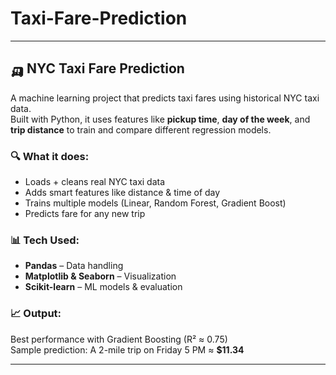 # Taxi-Fare-Prediction


---

## 🛺 NYC Taxi Fare Prediction

A machine learning project that predicts taxi fares using historical NYC taxi data.  
Built with Python, it uses features like **pickup time**, **day of the week**, and **trip distance** to train and compare different regression models.  

### 🔍 What it does:
- Loads + cleans real NYC taxi data  
- Adds smart features like distance & time of day  
- Trains multiple models (Linear, Random Forest, Gradient Boost)  
- Predicts fare for any new trip  

### 📊 Tech Used:
- **Pandas** – Data handling  
- **Matplotlib & Seaborn** – Visualization  
- **Scikit-learn** – ML models & evaluation  

### 📈 Output:
Best performance with Gradient Boosting (R² ≈ 0.75)  
Sample prediction: A 2-mile trip on Friday 5 PM ≈ **$11.34**

---


